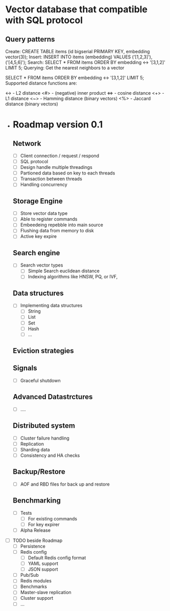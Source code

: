 # Vector database that compatible with SQL protocol
## Query patterns
Create: CREATE TABLE items (id bigserial PRIMARY KEY, embedding vector(3));
Insert: INSERT INTO items (embedding) VALUES ('[1,2,3]'), ('[4,5,6]');
Search: SELECT * FROM items ORDER BY embedding <-> '[3,1,2]' LIMIT 5;
Querying:
Get the nearest neighbors to a vector

SELECT * FROM items ORDER BY embedding <-> '[3,1,2]' LIMIT 5;
Supported distance functions are:

<-> - L2 distance
<#> - (negative) inner product
<=> - cosine distance
<+> - L1 distance
<~> - Hamming distance (binary vectors)
<%> - Jaccard distance (binary vectors)
- # Roadmap version 0.1
  ## Network
  - [ ] Client connection / request / respond
  - [ ] SQL protocol
  - [ ] Design handle multiple threadings
  - [ ] Partioned data based on key to each threads
  - [ ] Transaction between threads
  - [ ] Handling concurrency
  ## Storage Engine
  - [ ] Store vector data type
  - [ ] Able to register commands
  - [ ] Embeedeing repebble into main source
  - [ ] Flushing data from memory to disk
  <!-- - [ ] Implementing basic command GET, SET and TTL -->
  - [ ] Active key expire
  ##  Search engine
  - [ ] Search vector types
    - [ ] Simple Search euclidean distance
    - [ ] Indexing algorithms like HNSW, PQ, or IVF,
  ##  Data structures
  - [ ] Implementing data structures
    - [ ] String
    - [ ] List
    - [ ] Set
    <!-- - [ ] Sorted Set -->
    - [ ] Hash
    - [ ] ...
  ## Eviction strategies
    <!-- - [ ] Implementing LRU algorithms -->
  ## Signals
    - [ ] Graceful shutdown
  ## Advanced Datastrctures
    <!-- - [ ] Skiplist -->
    <!-- - [ ] Sotred set -->
    - [ ] ....
  ## Distributed system
    - [ ] Cluster failure handling
    - [ ] Replication
    - [ ] Sharding data
    - [ ] Consistency and HA checks
  ## Backup/Restore
    - [ ] AOF and RBD files for back up and restore
  ## Benchmarking
  - [ ] Tests
    - [ ] For existing commands
    - [ ] For key expirer
  - [ ] Alpha Release

- [ ] TODO beside Roadmap
  - [ ] Persistence
  - [ ] Redis config
    - [ ] Default Redis config format
    - [ ] YAML support
    - [ ] JSON support
  - [ ] Pub/Sub
  - [ ] Redis modules
  - [ ] Benchmarks
  - [ ] Master-slave replication
  - [ ] Cluster support
  - [ ] ...
